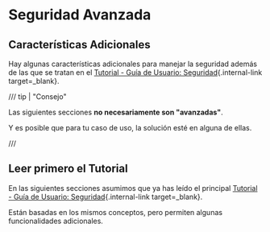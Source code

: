 # Seguridad Avanzada

## Características Adicionales

Hay algunas características adicionales para manejar la seguridad además de las que se tratan en el [Tutorial - Guía de Usuario: Seguridad](../../tutorial/security/index.md){.internal-link target=_blank}.

/// tip | "Consejo"

Las siguientes secciones **no necesariamente son "avanzadas"**.

Y es posible que para tu caso de uso, la solución esté en alguna de ellas.

///

## Leer primero el Tutorial

En las siguientes secciones asumimos que ya has leído el principal [Tutorial - Guía de Usuario: Seguridad](../../tutorial/security/index.md){.internal-link target=_blank}.

Están basadas en los mismos conceptos, pero permiten algunas funcionalidades adicionales.
